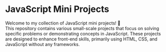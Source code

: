 # JavaScript Mini Projects

Welcome to my collection of JavaScript mini projects! 🚀  
This repository contains various small-scale projects that focus on solving specific problems or demonstrating concepts in JavaScript. These projects are designed to enhance front-end skills, primarily using HTML, CSS, and JavaScript without any frameworks.

